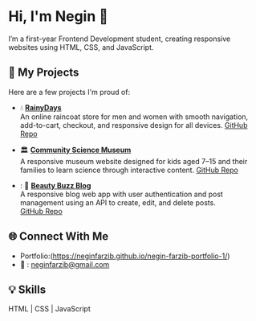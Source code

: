 # Hi, I'm Negin 👋

I’m a first-year Frontend Development student, creating responsive websites using HTML, CSS, and JavaScript.

## 🚀 My Projects
Here are a few projects I'm proud of:

- 💧 **[RainyDays](https://neginfarzib.github.io/html-CSS-CA-Neg/)**  
  An online raincoat store for men and women with smooth navigation, add-to-cart, checkout, and responsive design for all devices. 
  [GitHub Repo](https://github.com/neginfarzib/html-CSS-CA-Neg)

- 🏛️ **[Community Science Museum](https://neginfarzib.github.io/sp1-semester-project/explore-more.html)**  
  A responsive museum website designed for kids aged 7–15 and their families to learn science through interactive content. 
  [GitHub Repo](https://github.com/neginfarzib/sp1-semester-project)

- :
💄  **[Beauty Buzz Blog](https://enchanting-ganache-c496a6.netlify.app/)**  
  A responsive blog web app with user authentication and post management using an API to create, edit, and delete posts.  
  [GitHub Repo](https://github.com/NoroffFEU/FED1-PE1-neginfarzib)

## 🌐 Connect With Me
- Portfolio:(https://neginfarzib.github.io/negin-farzib-portfolio-1/)
-  📧 : neginfarzib@gmail.com

## 💡 Skills
HTML | CSS | JavaScript 
